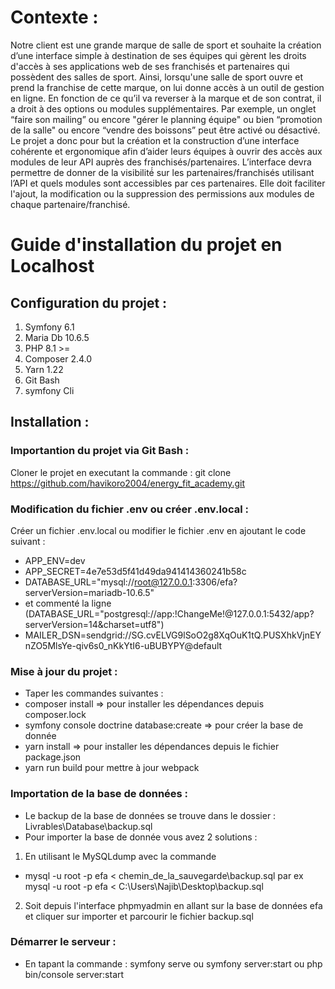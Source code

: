 # Contexte :
Notre client est une grande marque de salle de sport et souhaite la création d’une interface simple à destination de ses équipes qui gèrent les droits d'accès à ses applications web de ses franchisés et partenaires qui possèdent des salles de sport. Ainsi, lorsqu'une salle de sport ouvre et prend la franchise de cette marque, on lui donne accès à un outil de gestion en ligne. En fonction de ce qu’il va reverser à la marque et de son contrat, il a droit à des options ou modules supplémentaires. Par exemple, un onglet “faire son mailing” ou encore "gérer le planning équipe" ou bien “promotion de la salle" ou encore “vendre des boissons” peut être activé ou désactivé.
Le projet a donc pour but la création et la construction d’une interface cohérente et ergonomique afin d’aider leurs équipes à ouvrir des accès aux modules de leur API auprès des franchisés/partenaires.
L’interface devra permettre de donner de la visibilité́ sur les partenaires/franchisés utilisant l’API et quels modules sont accessibles par ces partenaires. Elle doit faciliter l'ajout, la modification ou la suppression des permissions aux modules de chaque partenaire/franchisé.
# Guide d'installation du projet en Localhost 
## Configuration du projet : 
1. Symfony 6.1
2. Maria Db 10.6.5
3. PHP 8.1 >=
4. Composer 2.4.0 
5. Yarn 1.22 
6. Git Bash
7. symfony Cli 

## Installation :
### Importantion du projet via Git Bash :
Cloner le projet en executant la commande : git clone https://github.com/havikoro2004/energy_fit_academy.git 
### Modification du fichier .env ou créer .env.local :
Créer un fichier .env.local ou modifier le fichier .env en ajoutant le code suivant :
  * APP_ENV=dev
  * APP_SECRET=4e7e53d5f41d49da941414360241b58c
  * DATABASE_URL="mysql://root@127.0.0.1:3306/efa?serverVersion=mariadb-10.6.5"
  * et commenté la ligne (DATABASE_URL="postgresql://app:!ChangeMe!@127.0.0.1:5432/app?serverVersion=14&charset=utf8")
  * MAILER_DSN=sendgrid://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@default
 ### Mise à jour du projet :
 * Taper les commandes suivantes :
 * composer install => pour installer les dépendances depuis composer.lock
 * symfony console doctrine database:create => pour créer la base de donnée 
 * yarn install => pour installer les dépendances depuis le fichier package.json
 * yarn run build pour mettre à jour webpack 
 ### Importation de la base de données :
 * Le backup de la base de données se trouve dans le dossier : Livrables\Database\backup.sql
 * Pour importer la base de donnée vous avez 2 solutions :
 1. En utilisant le MySQLdump avec la commande 
  * mysql -u root -p efa < chemin_de_la_sauvegarde\backup.sql par ex mysql -u root -p efa < C:\Users\Najib\Desktop\backup.sql
 2. Soit depuis l'interface phpmyadmin en allant sur la base de données efa et cliquer sur importer et parcourir le fichier backup.sql
 ### Démarrer le serveur :
 * En tapant la commande : symfony serve ou symfony server:start ou php bin/console server:start
